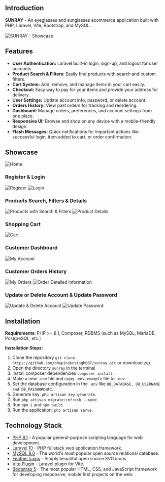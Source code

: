 ## Introduction
**SUNRAY** - An eyeglasses and sunglasses ecommerce application built with PHP, Laravel, Vite, Bootstrap, and MySQL.
<br />
<br />
![SUNRAY - Showcase](https://github.com/bhupindersingh007/sunray/assets/63149405/3d3c4ee6-c8ed-4792-808e-42f59174a0d4)

## Features
- **User Authentication:** Laravel built-in login, sign-up, and logout for user accounts.
- **Product Search & Filters:** Easily find products with search and custom filters.
- **Cart System:** Add, remove, and manage items in your cart easily.
- **Checkout:** Easy way to pay for your items and provide your address for delivery.
- **User Settings:** Update account info, password, or delete account.
- **Orders History:** View past orders for tracking and reordering.
- **Dashboard:** Manage orders, preferences, and account settings from one place.
- **Responsive UI:** Browse and shop on any device with a mobile-friendly design.
- **Flash Messages:** Quick notifications for important actions like successful login, item added to cart, or order confirmation.

## Showcase

![Home](https://github.com/bhupindersingh007/sunray/assets/63149405/96753e27-93f8-490b-b20c-89ed4761cf9e)

### Register & Login
![Register](https://github.com/bhupindersingh007/sunray/assets/63149405/1673d258-3d10-4e78-b1a7-050843356076)
![Login](https://github.com/bhupindersingh007/sunray/assets/63149405/fb9f1f6b-5715-4532-989e-ac966b597f8f)

### Products Search, Filters & Details
![Products with Search & Filters](https://github.com/bhupindersingh007/sunray/assets/63149405/7d48694d-7686-487a-8ea4-5244f3cdf851)
![Product Details](https://github.com/bhupindersingh007/sunray/assets/63149405/8dd3536e-51ca-4d7b-9712-25f09f973dea)

### Shopping Cart
![Cart](https://github.com/bhupindersingh007/sunray/assets/63149405/c029717c-fc8f-4c3e-b527-292e6cfa5680)

### Customer Dashboard  
![My Account](https://github.com/bhupindersingh007/sunray/assets/63149405/e27a83ca-f0a2-4e2d-aba9-edfca4188513)

### Customer Orders History
![My Orders](https://github.com/bhupindersingh007/sunray/assets/63149405/835995f5-c968-4911-a148-98f117e6ac04)
![Order Detailed Information](https://github.com/bhupindersingh007/sunray/assets/63149405/475feb2f-b9fe-40f6-8675-36ba6290d245)

### Update or Delete Account & Update Password 
![Update & Delete Account](https://github.com/bhupindersingh007/sunray/assets/63149405/505e48dd-d2e8-41d4-95ba-e260fa15474e)
![Update Password](https://github.com/bhupindersingh007/sunray/assets/63149405/726a5441-cccd-43c9-b87d-381e6089b568)

## Installation

**Requirements**: PHP >= 8.1, Composer, RDBMS (such as MySQL, MariaDB, PostgreSQL, etc.)

**Installation Steps:**

1. Clone the repository ```git clone https://github.com/bhupindersingh007/sunray.git``` or download zip.
2. Open the directory ```sunray``` in the terminal.
3. Install composer dependencies ```composer install```.
4. Make a new ```.env``` file and copy ```.env.example``` file to ```.env```.
5. Set the database configuration in the ``.env`` like ```DB_DATABASE, DB_USERNAME and DB_PASSWORD```etc.
7. Generate key: ```php artisan key:generate```.
8. Run ```php artisan migrate:refresh --seed```
9. Run ```npm i``` and ```npm build```.
10. Run the application: ```php artisan serve```.
    
## Technology Stack 

- [PHP 8.1](https://www.php.net/) - A popular general-purpose scripting language for web development.
- [Laravel 10](https://laravel.com/docs/10.x) - PHP fullstack web application framework.
- [MySQL 8.0](https://dev.mysql.com/doc/relnotes/mysql/8.0/en/) - The world's most popular open source relational database.
- [Feather Icons](https://feathericons.com) - Simply beautiful open source SVG icons.
- [Vite Plugin](https://github.com/laravel/vite-plugin) - Laravel plugin for Vite.
- [Bootstrap 5](https://github.com/twbs/bootstrap) - The most popular HTML, CSS, and JavaScript framework for developing responsive, mobile first projects on the web.
